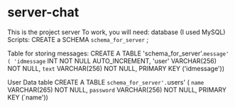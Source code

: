 # server-chat
This is the project server
To work, you will need:
database (I used MySQL)
Scripts:
CREATE a SCHEMA `schema_for_server` ;

Table for storing messages:
CREATE A TABLE 'schema_for_server'.`message' (
'idmessage` INT NOT NULL AUTO_INCREMENT,
'user' VARCHAR(256) NOT NULL,
`text` VARCHAR(256) NOT NULL,
PRIMARY KEY ('idmessage'))

User Data table
CREATE A TABLE `schema_for_server'.`users' (
`name` VARCHAR(265) NOT NULL,
`password` VARCHAR(256) NOT NULL,
PRIMARY KEY (`name'))
